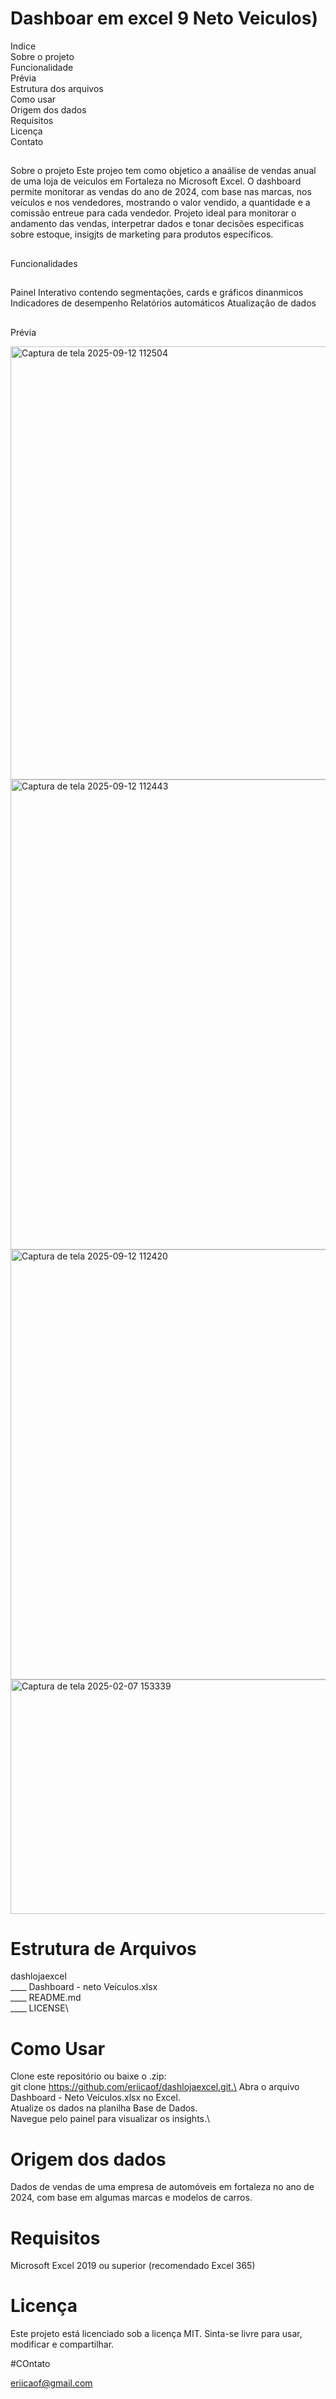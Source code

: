 # Dashboar em excel 9 Neto Veiculos)

Indice\
Sobre o projeto\
Funcionalidade\
Prévia\
Estrutura dos arquivos\
Como usar\
Origem dos dados\
Requisitos\
Licença\
Contato

##

Sobre o projeto
Este projeo tem como objetico a anaálise de vendas anual de uma loja de veiculos em Fortaleza no Microsoft Excel. O dashboard permite monitorar as vendas do ano de 2024, com base nas marcas, nos veículos e nos vendedores, mostrando o valor vendido, a quantidade e a comissão entreue para cada vendedor.
Projeto ideal para monitorar o andamento das vendas, interpetrar dados e tonar decisões especificas sobre estoque, insigjts de marketing para produtos específicos.

##

Funcionalidades
##

Painel Interativo contendo segmentações, cards e gráficos dinanmicos
Indicadores de desempenho
Relatórios automáticos
Atualização de dados
##
Prévia

<img width="994" height="693" alt="Captura de tela 2025-09-12 112504" src="https://github.com/user-attachments/assets/2bb7e728-e343-4055-be98-f7be7c44cbb7" />


<img width="978" height="752" alt="Captura de tela 2025-09-12 112443" src="https://github.com/user-attachments/assets/da9ca7fd-7379-4d33-ad9a-61499222ae8b" />

<img width="1382" height="688" alt="Captura de tela 2025-09-12 112420" src="https://github.com/user-attachments/assets/a4aa3c24-10bf-4349-ae3d-3318470183d5" />







<img width="684" height="375" alt="Captura de tela 2025-02-07 153339" src="https://github.com/user-attachments/assets/409c47f5-b6cf-4006-a3ff-240eaca69a4d" />

# Estrutura de Arquivos
dashlojaexcel\
____ Dashboard - neto Veículos.xlsx\
____ README.md\
____ LICENSE\

# Como Usar
Clone este repositório ou baixe o .zip:\
git clone https://github.com/eriicaof/dashlojaexcel.git.\
Abra o arquivo Dashboard - Neto Veículos.xlsx no Excel.\
Atualize os dados na planilha Base de Dados.\
Navegue pelo painel para visualizar os insights.\

# Origem dos dados
Dados de vendas de uma empresa de automóveis em fortaleza no ano de 2024, com base em algumas marcas e modelos de carros.

# Requisitos
Microsoft Excel 2019 ou superior (recomendado Excel 365)

# Licença
Este projeto está licenciado sob a licença MIT. Sinta-se livre para usar, modificar e compartilhar.

#COntato

eriicaof@gmail.com



